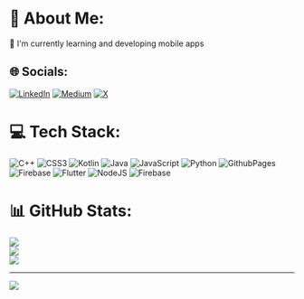 # 💫 About Me:
🔭 I'm currently learning and developing mobile apps<br>


## 🌐 Socials:
[![LinkedIn](https://img.shields.io/badge/LinkedIn-%230077B5.svg?logo=linkedin&logoColor=white)](https://linkedin.com/in/https://www.linkedin.com/in/itsharisudhan/) [![Medium](https://img.shields.io/badge/Medium-12100E?logo=medium&logoColor=white)](https://medium.com/@https://medium.com/@haricode001) [![X](https://img.shields.io/badge/X-black.svg?logo=X&logoColor=white)](https://x.com/https://x.com/itsharisudhan) 

# 💻 Tech Stack:
![C++](https://img.shields.io/badge/c++-%2300599C.svg?style=for-the-badge&logo=c%2B%2B&logoColor=white) ![CSS3](https://img.shields.io/badge/css3-%231572B6.svg?style=for-the-badge&logo=css3&logoColor=white) ![Kotlin](https://img.shields.io/badge/kotlin-%237F52FF.svg?style=for-the-badge&logo=kotlin&logoColor=white) ![Java](https://img.shields.io/badge/java-%23ED8B00.svg?style=for-the-badge&logo=openjdk&logoColor=white) ![JavaScript](https://img.shields.io/badge/javascript-%23323330.svg?style=for-the-badge&logo=javascript&logoColor=%23F7DF1E) ![Python](https://img.shields.io/badge/python-3670A0?style=for-the-badge&logo=python&logoColor=ffdd54) ![GithubPages](https://img.shields.io/badge/github%20pages-121013?style=for-the-badge&logo=github&logoColor=white) ![Firebase](https://img.shields.io/badge/firebase-%23039BE5.svg?style=for-the-badge&logo=firebase) ![Flutter](https://img.shields.io/badge/Flutter-%2302569B.svg?style=for-the-badge&logo=Flutter&logoColor=white) ![NodeJS](https://img.shields.io/badge/node.js-6DA55F?style=for-the-badge&logo=node.js&logoColor=white) ![Firebase](https://img.shields.io/badge/firebase-a08021?style=for-the-badge&logo=firebase&logoColor=ffcd34)
# 📊 GitHub Stats:
![](https://github-readme-stats.vercel.app/api?username=itsharisudhan&theme=dark&hide_border=false&include_all_commits=true&count_private=true)<br/>
![](https://github-readme-streak-stats.herokuapp.com/?user=itsharisudhan&theme=dark&hide_border=false)<br/>
![](https://github-readme-stats.vercel.app/api/top-langs/?username=itsharisudhan&theme=dark&hide_border=false&include_all_commits=true&count_private=true&layout=compact)

---
[![](https://visitcount.itsvg.in/api?id=itsharisudhan&icon=0&color=0)](https://visitcount.itsvg.in)

<!-- Proudly created with GPRM ( https://gprm.itsvg.in ) -->

